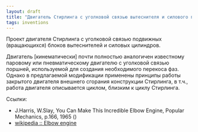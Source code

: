 ```yaml
---
layout: draft
title: "Двигатель Стирлинга с уголковой связью вытеснителя и силового поршня."
tags: inventions
---
```


Проект двигателя Стирлинга с уголковой связью подвижных (вращающихся) блоков вытеснителей и силовых цилиндров.

Двигатель [кинематически] почти полностью аналогичен известному паровому или пневматическому двигателю с уголковой связью поршней, используемой для создания необходимого перекоса фаз. Однако в предлагаемой модификации применены принципы работы закрытого двигателя внешнего сгорания конструкции Стирлинга, в т.ч., работа двигателя описывается циклом, близким к циклу Стирлинга.

Ссылки:
* J.Harris, W.Slay, You Can Make This Incredible Elbow Engine, Popular Mechanics, p.166, 1965 ([](john-tom.com/MyPlans/Steam%20Engines/ElbowEngine.pdf))
* [wikipedia :: Elbow engine](en.wikipedia.org/wiki/Elbow_engine)
